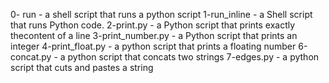0- run - a shell script that runs a python script
1-run_inline - a Shell script that runs Python code.
2-print.py - a Python script that prints exactly thecontent of a line
3-print_number.py - a Python script that prints an integer
4-print_float.py - a python script that prints a floating number
6-concat.py - a python script that concats two strings
7-edges.py - a python script that cuts and pastes a string
